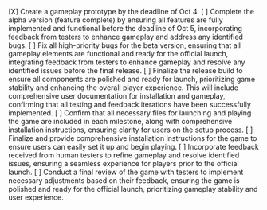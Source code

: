 [X] Create a gameplay prototype by the deadline of Oct 4.
[ ] Complete the alpha version (feature complete) by ensuring all features are fully implemented and functional before the deadline of Oct 5, incorporating feedback from testers to enhance gameplay and address any identified bugs.
[ ] Fix all high-priority bugs for the beta version, ensuring that all gameplay elements are functional and ready for the official launch, integrating feedback from testers to enhance gameplay and resolve any identified issues before the final release.
[ ] Finalize the release build to ensure all components are polished and ready for launch, prioritizing game stability and enhancing the overall player experience. This will include comprehensive user documentation for installation and gameplay, confirming that all testing and feedback iterations have been successfully implemented.
[ ] Confirm that all necessary files for launching and playing the game are included in each milestone, along with comprehensive installation instructions, ensuring clarity for users on the setup process.
[ ] Finalize and provide comprehensive installation instructions for the game to ensure users can easily set it up and begin playing.
[ ] Incorporate feedback received from human testers to refine gameplay and resolve identified issues, ensuring a seamless experience for players prior to the official launch.
[ ] Conduct a final review of the game with testers to implement necessary adjustments based on their feedback, ensuring the game is polished and ready for the official launch, prioritizing gameplay stability and user experience.
